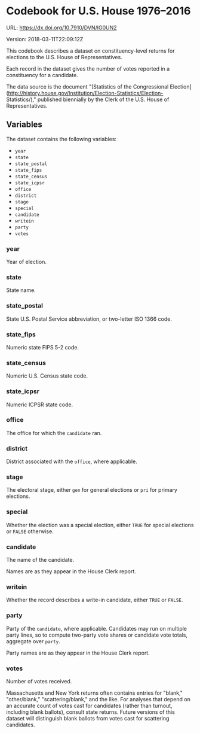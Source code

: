 # Codebook for U.S. House 1976–2016

URL: https://dx.doi.org/10.7910/DVN/IG0UN2

Version: 2018-03-11T22:09:12Z

This codebook describes a dataset on constituency-level returns for elections
to the U.S. House of Representatives.

Each record in the dataset gives the number of votes reported in a constituency
for a candidate.

The data source is the document "[Statistics of the Congressional
Election](http://history.house.gov/Institution/Election-Statistics/Election-
Statistics/)," published biennially by the Clerk of the U.S. House of
Representatives.

## Variables

The dataset contains the following variables:

- `year`
- `state`
- `state_postal`
- `state_fips`
- `state_census`
- `state_icpsr`
- `office`
- `district`
- `stage`
- `special`
- `candidate`
- `writein`
- `party`
- `votes`


### year

Year of election.



### state

State name.



### state_postal

State U.S. Postal Service abbreviation, or two-letter ISO 1366 code.



### state_fips

Numeric state FIPS 5-2 code.



### state_census

Numeric U.S. Census state code.



### state_icpsr

Numeric ICPSR state code.



### office

The office for which the `candidate` ran.



### district

District associated with the `office`, where applicable.



### stage

The electoral stage, either `gen` for general elections or `pri` for primary
elections.



### special

Whether the election was a special election, either `TRUE` for special
elections or `FALSE` otherwise.



### candidate

The name of the candidate.

Names are as they appear in the House Clerk report.


### writein

Whether the record describes a write-in candidate, either `TRUE` or `FALSE`.



### party

Party of the `candidate`, where applicable. Candidates may run on multiple
party lines, so to compute two-party vote shares or candidate vote totals,
aggregate over `party`.

Party names are as they appear in the House Clerk report.


### votes

Number of votes received.

Massachusetts and New York returns often contains entries for "blank,"
"other/blank," "scattering/blank," and the like. For analyses that depend on an
accurate count of votes cast for candidates (rather than turnout, including
blank ballots), consult state returns. Future versions of this dataset will
distinguish blank ballots from votes cast for scattering candidates.